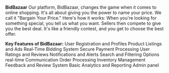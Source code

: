 **BidBazaar**
Our platform, BidBazaar, changes the game when it comes to online shopping. It's all about giving you the power to name your price. We call it "Bargain Your Price." Here's how it works: When you're looking for something special, you tell us what you want. Sellers then compete to give you the best deal. It's like a friendly contest, and you get to choose the best offer.

**Key Features of BidBazaar:**
User Registration and Profiles
Product Listings and Ads
Real-Time Bidding System
Secure Payment Processing
User Ratings and Reviews
Notifications and Alerts
Search and Filtering Options
real-time Communication
Order Processing
Inventory Management
Feedback and Review System
Basic Analytics and Reporting
Admin panel 
